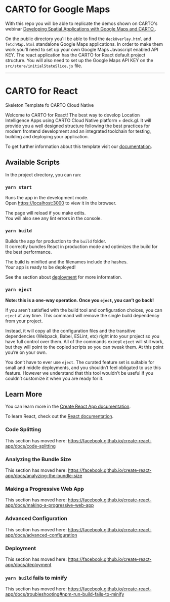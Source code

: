 # CARTO for Google Maps

With this repo you will be able to replicate the demos shown on CARTO's webinar [Developing Spatial Applications with Google Maps and CARTO
](https://www.youtube.com/watch?v=BpkgelUEvBQ).

On the public directory you'll be able to find the `deckOverlay.html` and `fetchMap.html` standalone Google Maps applications. In order to make them work you'll need to set up your own Google Maps Javascript enabled API KEY.
The react application has the CARTO for React default project structure. You will also need to set up the Google Maps API KEY on the `src/store/initialStateSlice.js` file.

 ------

# CARTO for React

Skeleton Template fo CARTO Cloud Native

Welcome to CARTO for React! The best way to develop Location Intelligence Apps using CARTO Cloud Native platform + deck.gl. It will provide you a well designed structure following the best practices for modern frontend development and an integrated toolchain for testing, building and deploying your application.

To get further information about this template visit our [documentation](https://github.com/CartoDB/carto-react-template).

## Available Scripts

In the project directory, you can run:

### `yarn start`

Runs the app in the development mode.<br />
Open [https://localhost:3000](https://localhost:3000) to view it in the browser.

The page will reload if you make edits.<br />
You will also see any lint errors in the console.

### `yarn build`

Builds the app for production to the `build` folder.<br />
It correctly bundles React in production mode and optimizes the build for the best performance.

The build is minified and the filenames include the hashes.<br />
Your app is ready to be deployed!

See the section about [deployment](https://facebook.github.io/create-react-app/docs/deployment) for more information.

### `yarn eject`

**Note: this is a one-way operation. Once you `eject`, you can’t go back!**

If you aren’t satisfied with the build tool and configuration choices, you can `eject` at any time. This command will remove the single build dependency from your project.

Instead, it will copy all the configuration files and the transitive dependencies (Webpack, Babel, ESLint, etc) right into your project so you have full control over them. All of the commands except `eject` will still work, but they will point to the copied scripts so you can tweak them. At this point you’re on your own.

You don’t have to ever use `eject`. The curated feature set is suitable for small and middle deployments, and you shouldn’t feel obligated to use this feature. However we understand that this tool wouldn’t be useful if you couldn’t customize it when you are ready for it.

## Learn More

You can learn more in the [Create React App documentation](https://facebook.github.io/create-react-app/docs/getting-started).

To learn React, check out the [React documentation](https://reactjs.org/).

### Code Splitting

This section has moved here: https://facebook.github.io/create-react-app/docs/code-splitting

### Analyzing the Bundle Size

This section has moved here: https://facebook.github.io/create-react-app/docs/analyzing-the-bundle-size

### Making a Progressive Web App

This section has moved here: https://facebook.github.io/create-react-app/docs/making-a-progressive-web-app

### Advanced Configuration

This section has moved here: https://facebook.github.io/create-react-app/docs/advanced-configuration

### Deployment

This section has moved here: https://facebook.github.io/create-react-app/docs/deployment

### `yarn build` fails to minify

This section has moved here: https://facebook.github.io/create-react-app/docs/troubleshooting#npm-run-build-fails-to-minify
